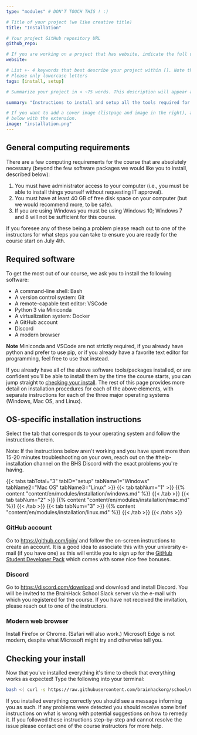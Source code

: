 ```yaml
---
type: "modules" # DON'T TOUCH THIS ! :)

# Title of your project (we like creative title)
title: "Installation"

# Your project GitHub repository URL
github_repo:

# If you are working on a project that has website, indicate the full url including "https://" below or leave it empty.
website:

# List +- 4 keywords that best describe your project within []. Note that the project summary also involves a number of key words. Those are listed on top of the [github repository](https://github.com/PSY6983-2021/project_template), click `manage topics`.
# Please only lowercase letters
tags: [install, setup]

# Summarize your project in < ~75 words. This description will appear at the top of your page and on the list page with other projects..

summary: "Instructions to install and setup all the tools required for the BrainHack summer school."

# If you want to add a cover image (listpage and image in the right), add it to your directory and indicate the name
# below with the extension.
image: "installation.png"
---
```

<!-- This is an html comment and this won't appear in the rendered page. You are now editing the "content" area, the core of your description. Everything that you can do in markdown is allowed below. We added a couple of comments to guide your through documenting your progress. -->

## General computing requirements

There are a few computing requirements for the course that are absolutely necessary (beyond the few software packages we would like you to install, described below):
 1. You must have administrator access to your computer (i.e., you must be able to install things yourself without requesting IT approval).
 1. You must have at least 40 GB of free disk space on your computer (but we would recommend more, to be safe).
 1. If you are using Windows you must be using Windows 10; Windows 7 and 8 will not be sufficient for this course.

If you foresee any of these being a problem please reach out to one of the instructors for what steps you can take to ensure you are ready for the course start on July 4th.

## Required software
To get the most out of our course, we ask you to install the following software:
* A command-line shell: Bash
* A version control system: Git
* A remote-capable text editor: VSCode
* Python 3 via Miniconda
* A virtualization system: Docker
* A GitHub account
* Discord
* A modern browser

**Note** Miniconda and VSCode are not strictly required, if you already have python and prefer to use pip, or if you already have a favorite text editor for programming, feel free to use that instead.

If you already have all of the above software tools/packages installed, or are confident you’ll be able to install them by the time the course starts, you can jump straight to [checking your install](#checking-your-install). The rest of this page provides more detail on installation procedures for each of the above elements, with separate instructions for each of the three major operating systems (Windows, Mac OS, and Linux).

## OS-specific installation instructions

Select the tab that corresponds to your operating system and follow the instructions therein.

Note: If the instructions below aren't working and you have spent more than 15-20 minutes troubleshooting on your own, reach out on the #help-installation channel on the BHS Discord with the exact problems you're having.

{{< tabs tabTotal="3" tabID="setup" tabName1="Windows" tabName2="Mac OS" tabName3="Linux" >}}
{{< tab tabNum="1" >}} {{% content "content/en/modules/installation/windows.md" %}} {{< /tab >}}
{{< tab tabNum="2" >}} {{% content "content/en/modules/installation/mac.md" %}} {{< /tab >}}
{{< tab tabNum="3" >}} {{% content "content/en/modules/installation/linux.md" %}} {{< /tab >}}
{{< /tabs >}}

### GitHub account

Go to https://github.com/join/ and follow the on-screen instructions to create an account.
It is a good idea to associate this with your university e-mail (if you have one) as this will entitle you to sign up for the [GitHub Student Developer Pack](https://education.github.com/pack) which comes with some nice free bonuses.

### Discord

Go to https://discord.com/download and download and install Discord.
You will be invited to the BrainHack School Slack server via the e-mail with which you registered for the course. If you have not received the invitation, please reach out to one of the instructors.

### Modern web browser

Install Firefox or Chrome.
(Safari will also work.)
Microsoft Edge is not modern, despite what Microsoft might try and otherwise tell you.

## Checking your install

Now that you've installed everything it's time to check that everything works as expected!
Type the following into your terminal:

``` bash
bash <( curl -s https://raw.githubusercontent.com/brainhackorg/school/master/content/en/modules/installation/nds_check_install.sh )
```

If you installed everything correctly you should see a message informing you as such.
If any problems were detected you should receive some brief instructions on what is wrong with potential suggestions on how to remedy it.
If you followed these instructions step-by-step and cannot resolve the issue please contact one of the course instructors for more help.
